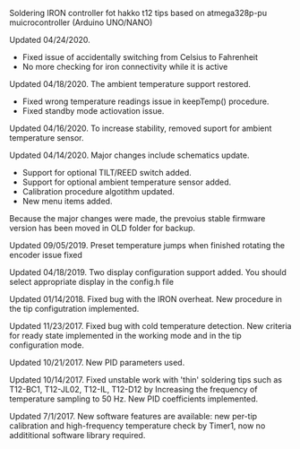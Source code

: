Soldering IRON controller fot hakko t12 tips based on atmega328p-pu muicrocontroller (Arduino UNO/NANO)

Updated 04/24/2020.
 - Fixed issue of accidentally switching from Celsius to Fahrenheit
 - No more checking for iron connectivity while it is active
 
Updated 04/18/2020. The ambient temperature support restored.
 - Fixed wrong temperature readings issue in keepTemp() procedure.
 - Fixed standby mode actiovation issue.

Updated 04/16/2020. To increase stability, removed suport for ambient temperature sensor.

Updated 04/14/2020. Major changes include schematics update.
- Support for optional TILT/REED switch added.
- Support for optional ambient temperature sensor added.
- Calibration procedure algotithm updated.
- New menu items added.

Because the major changes were made, the prevoius stable firmware version has been moved in OLD folder for backup.

Updated 09/05/2019. Preset temperature jumps when finished rotating the encoder issue fixed

Updated 04/18/2019. Two display configuration support added. You should select appropriate display in the config.h file

Updated 01/14/2018. Fixed bug with the IRON overheat. New procedure in the tip configutration implemented. 

Updated 11/23/2017. Fixed bug with cold temperature detection. New criteria for ready state implemented in the working mode and in the tip configuration mode.

Updated 10/21/2017. New PID parameters used. 

Updated 10/14/2017. Fixed unstable work with 'thin' soldering tips such as T12-BC1, T12-JL02, T12-IL, T12-D12 by Increasing the frequency of temperature sampling to 50 Hz. New PID coefficients implemented.

Updated 7/1/2017. New software features are available: new per-tip calibration and high-frequency temperature check by Timer1, now no addititional software library required. 
